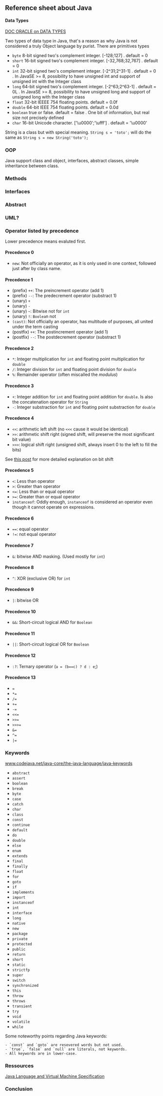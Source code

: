## Reference sheet about Java ##

#### Data Types ####

[DOC ORACLE on DATA TYPES](https://docs.oracle.com/javase/tutorial/java/nutsandbolts/datatypes.html)


Two types of data type in Java, that's a reason as why Java is not considered a truly Object language by purist.
There are primitives types

 - `byte` 8-bit signed two's complement integer. [-128;127] . default = 0
 - `short` 16-bit signed two's complement integer. [-32,768;32,767] . default = 0
 - `int` 32-bit signed two's complement integer. [-2^31;2^31-1] . default = 0 . In JavaSE >= 8, possibility to have unsigned int and support of unsigned int with the Integer class
 - `long` 64-bit signed two's complement integer. [-2^63;2^63-1] . default = 0L . In JavaSE >= 8, possibility to have unsigned long and support of unsigned long with the Integer class
 - `float` 32-bit IEEEE 754 floating points. default = 0.0f
 - `double` 64-bit IEEE 754 floating points. default = 0.0d
 - `boolean` true or false. default = false . One bit of information, but real size not precisely defined
 - `char` 16-bit Unicode character. ['\u0000';'\ufff'] . default = '\u0000'
 
String is a class but with special meaning. `String s = 'toto';` will do the same as `String s = new String('toto');`

### OOP ###

Java support class and object, interfaces, abstract classes, simple inheritance between class.

### Methods ###

### Interfaces ###

### Abstract ###

### UML? ###


### Operator listed by precedence ###
Lower precedence means evaluted first. 

#### Precedence 0 ####
- `new`: Not officially an operator, as it is only used in one context, followed just after by  class name.

#### Precedence 1 #### 
- (prefix) `++`: The preincrement operator (add 1)
- (prefix) `--`: The predecrement operator (substract 1)
- (unary) `+`
- (unary) `-`
- (unary) `~`: Bitwise not for `int`
- (unary) `!`: `Boolea`n not
- `(cast)`: Not officially an operator, has multitude of purposes, all united under the term casting
- (postfix) `++`: The postincrement operator (add 1)
- (postfix) `--`: The postdecrement operator (substract 1)

#### Precedence 2 ####
- `*`: Integer multiplication for `int` and floating point multiplication for `double`
- `/`: Integer division for `int` and floating point division for `double`
- `%`: Remainder operator (often miscalled the *modulus*)
#### Precedence 3 ####
- `+`: Integer addition for `int` and floating point addition for `double`. Is also the concatenation operator for `String`
- `-`: Integer substraction for `int` and floating point substraction for `double`
#### Precedence 4 ####
- `<<`: arithmetic left shift (no `<<<` cause it would be identical)
- `>>`: arithmetic shift right (signed shift, will preserve the most significant bit value)
- `>>>`: logical shift right (unsigned shift, always insert 0 to the left to fill the bits)

See [this post](https://stackoverflow.com/a/2811372/3729797) for more detailed explanation on bit shift
#### Precedence 5 ####
- `<`: Less than operator
- `>`: Greater than operator
- `<=`: Less than or equal operator
- `>=`: Greater than or equal operator
- `instanceof`: Oddly enough, `instanceof` is considered an operator even though it cannot operate on expressions.
#### Precedence 6 ####
- `==`: equal operator
- `!=`: not equal operator
#### Precedence 7 ####
- `&`: bitwise AND masking. (Used mostly for `int`)
#### Precedence 8 ####
- `^`: XOR (exclusive OR) for `int`
#### Precedence 9 ####
- `|`: bitwise OR 
#### Precedence 10 ####
- `&&`: Short-circuit logical AND for `Boolean`
#### Precedence 11 ####
- `||`: Short-circuit logical OR for `Boolean`
#### Precedence 12 ####
- `:?`: Ternary operator (`a = (b==c) ? d : e`;)
#### Precedence 13 ####
- `=`
- `*=`
- `/=`
- `+=`
- `-=`
- `<<=`
- `>>=`
- `>>>=`
- `&=`
- `^=`
- `|=`

### Keywords ###

www.codejava.net/java-core/the-java-language/java-keywords

- `abstract`
- `assert`
- `boolean`
- `break`
- `byte`
- `case`
- `catch`
- `char`
- `class`
- `const`
- `continue`
- `default`
- `do`
- `double`
- `else`
- `enum`
- `extends`
- `final`
- `finally`
- `float`
- `for`
- `goto`
- `if`
- `implements`
- `import`
- `instanceof`
- `int`
- `interface`
- `long`
- `native`
- `new`
- `package`
- `private`
- `protected`
- `public`
- `return`
- `short`
- `static`
- `strictfp`
- `super`
- `switch`
- `synchronized`
- `this`
- `throw`
- `throws`
- `transient`
- `try`
- `void`
- `volatile`
- `while`

Some noteworthy points regarding Java keywords:

    - `const` and `goto` are resevered words but not used.
    - `true`, `false` and `null` are literals, not keywords.
    - All keywords are in lower-case.

### Ressources ###

[Java Language and Virtual Machine Specification](https://docs.oracle.com/javase/specs/#15.19)


### Conclusion ### 